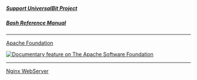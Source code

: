 
##### [Support UniversalBit Project](https://github.com/universalbit-dev/universalbit-dev/tree/main/support)
##### [Bash Reference Manual](https://www.gnu.org/software/bash/manual/html_node/index.html)
---

[Apache Foundation](https://www.apache.org/foundation/)

[![Documentary feature on The Apache Software Foundation]()](https://youtu.be/JUt2nb0mgwg "")

---

[Nginx WebServer](https://nginx.org/en/)




